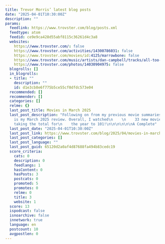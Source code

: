 ```yaml
---
title: Trevor Morris’ latest blog posts
date: "2025-04-01T10:30:00Z"
description: ""
params:
  feedlink: https://www.trovster.com/blog/posts.xml
  feedtype: atom
  feedid: ce9e9ca428d55abf8115c36261d4c3a8
  websites:
    https://www.trovster.com/: false
    https://www.trovster.com/activities/14300786031: false
    https://www.trovster.com/movies/id:4125/marrowbone: false
    https://www.trovster.com/music/artists/dan-campbell/tracks/all-too-well: false
    https://www.trovster.com/photos/14030904975: false
  blogrolls: []
  in_blogrolls:
  - title: ""
    description: ""
    id: d1e3cb8e6f775b5ce55cf0dfdc573e04
  recommended: []
  recommender: []
  categories: []
  relme: {}
  last_post_title: Movies in March 2025
  last_post_description: "Following on from my previous movie summaries,\n    this
    is my March 2025 review. Overall, I watched\n    \n    33 new movies this month,
    taking the total for\n    the year to 101!\n\n\n\n\n\nA Complete"
  last_post_date: "2025-04-01T10:30:00Z"
  last_post_link: https://www.trovster.com/blog/2025/04/movies-in-march-2025
  last_post_categories: []
  last_post_language: ""
  last_post_guid: 65120d2a0af4d87688fa494b83cedc19
  score_criteria:
    cats: 0
    description: 0
    feedlangs: 1
    hasContent: 0
    hasPosts: 3
    postcats: 0
    promoted: 5
    promotes: 0
    relme: 0
    title: 3
    website: 1
  score: 13
  ispodcast: false
  isnoarchive: false
  innetwork: true
  language: en
  postcount: 10
  avgpostlen: 0
---
```

